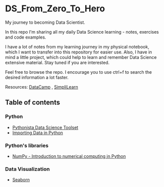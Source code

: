# DS_From_Zero_To_Hero
My journey to becoming Data Scientist. 

In this repo I'm sharing all my daily Data Science learning - notes, exercises and code examples.

I have a lot of notes from my learning journey in my physical notebook, which I want to transfer into this repository for easier use. Also, I have in mind a little project, which could help to learn and remember Data Science extensive material. Stay tuned if you are interested.

Feel free to browse the repo. I encourage you to use ctrl+f to search the desired information a lot faster.

Resources: [DataCamp](https://datacamp.com) , [SimpliLearn](https://simplilearn.com)

## Table of contents

### Python
* [Pythonista Data Science Toolset](https://github.com/dataqueenpend/DS_From_Zero_To_Hero/blob/gh-pages/DS__Python_toolset.ipynb)
* [Importing Data in Python](https://github.com/dataqueenpend/DS_From_Zero_To_Hero/blob/gh-pages/Importing_data_in_Python_.ipynb)

### Python's libraries
* [NumPy - Introduction to numerical computing in Python](https://github.com/dataqueenpend/DS_From_Zero_To_Hero/blob/gh-pages/Numpy.ipynb)

### Data Visualization
* [Seaborn](https://github.com/dataqueenpend/DS_From_Zero_To_Hero/blob/gh-pages/Seaborn.ipynb)



